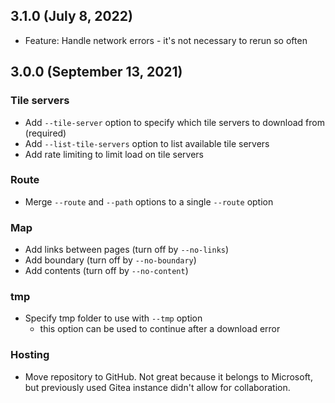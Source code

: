 ## 3.1.0 (July 8, 2022)

* Feature: Handle network errors - it's not necessary to rerun so often

## 3.0.0 (September 13, 2021)

### Tile servers

* Add `--tile-server` option to specify which tile servers to download from (required)
* Add `--list-tile-servers` option to list available tile servers
* Add rate limiting to limit load on tile servers


### Route

* Merge `--route` and `--path` options to a single `--route` option


### Map

* Add links between pages (turn off by `--no-links`)
* Add boundary (turn off by `--no-boundary`)
* Add contents (turn off by `--no-content`)


### tmp

* Specify tmp folder to use with `--tmp` option
  * this option can be used to continue after a download error


### Hosting

* Move repository to GitHub. Not great because it belongs to Microsoft, but previously used Gitea instance didn't allow for collaboration.
